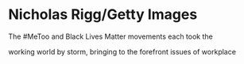 # Nicholas Rigg/Getty Images

The #MeToo and Black Lives Matter movements each took the

working world by storm, bringing to the forefront issues of workplace
